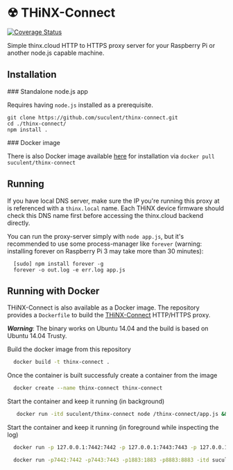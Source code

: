 # ☢ THiNX-Connect

[![Coverage Status](https://coveralls.io/repos/github/suculent/thinx-connect/badge.svg?branch=master)](https://coveralls.io/github/suculent/thinx-connect?branch=master)

Simple thinx.cloud HTTP to HTTPS proxy server for your Raspberry Pi or another node.js capable machine.

## Installation

### Standalone node.js app

Requires having `node.js` installed as a prerequisite.

```
git clone https://github.com/suculent/thinx-connect.git
cd ./thinx-connect/
npm install .
```

### Docker image

There is also Docker image available [here](https://hub.docker.com/r/suculent/thinx-connect/) for installation via `docker pull suculent/thinx-connect`

## Running

If you have local DNS server, make sure the IP you're running this proxy at is referenced with a `thinx.local` name. Each THiNX device firmware should check this DNS name first before accessing the thinx.cloud backend directly.

You can run the proxy-server simply with `node app.js`, but it's recommended to use some process-manager like `forever` (warning: installing forever on Raspberry Pi 3 may take more than 30 minutes):

      [sudo] npm install forever -g
      forever -o out.log -e err.log app.js

## Running with Docker

THiNX-Connect is also available as a Docker image. The repository provides a `Dockerfile` to build the [THiNX-Connect](https://hub.docker.com/r/suculent/thinx-connect/) HTTP/HTTPS proxy.

***Warning***: The binary works on Ubuntu 14.04 and the build is based on Ubuntu 14.04 Trusty.

Build the docker image from this repository

```bash
  docker build -t thinx-connect .
```

Once the container is built successfuly create a container from the image

```bash
  docker create --name thinx-connect thinx-connect
```

Start the container and keep it running (in background)

```bash
   docker run -itd suculent/thinx-connect node /thinx-connect/app.js && bash
```

Start the container and keep it running (in foreground while inspecting the log)

```bash
  docker run -p 127.0.0.1:7442:7442 -p 127.0.0.1:7443:7443 -p 127.0.0.1:1883:1883 -p 127.0.0.1:8883:8883 -itd suculent/thinx-connect node /thinx-connect/app.js > nohup.out & tail -f nohup.out
```

```bash
  docker run -p7442:7442 -p7443:7443 -p1883:1883 -p8883:8883 -itd suculent/thinx-connect nohup forever /thinx-connect/app.js && tail -f nohup.out
```
